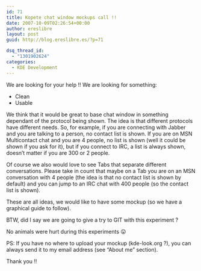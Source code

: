 ```yaml
---
id: 71
title: Kopete chat window mockups call !!
date: 2007-10-09T02:26:54+00:00
author: ereslibre
layout: post
guid: http://blog.ereslibre.es/?p=71

dsq_thread_id:
  - "1301902624"
categories:
  - KDE Development
---
```

We are looking for your help !! We are looking for something:

  * Clean
  * Usable

We think that it would be great to base chat window in something dependant of the protocol being shown. The idea is that different protocols have different needs. So, for example, if you are connecting with Jabber and you are talking to a person, no contact list is shown. If you are on MSN Multicontact chat and you are 4 people, no list is shown (well it could be shown if you ask for it), but if you connect to IRC, a list is always shown, doesn&#8217;t matter if you are 300 or 2 people.

Of course we also would love to see Tabs that separate different conversations. Please take in count that maybe on a Tab you are on an MSN conversation with 4 people (the idea is that no contact list is shown by default) and you can jump to an IRC chat with 400 people (so the contact list is shown).

These are all ideas, we would like to have some mockup (so we have a graphical guide to follow).

BTW, did I say we are going to give a try to GIT with this experiment ?

No animals were hurt during this experiments 😛

PS: If you have no where to upload your mockup (kde-look.org ?), you can always send it to my email address (see &#8220;About me&#8221; section).

Thank you !!